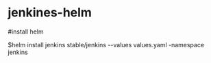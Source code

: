 # jenkines-helm

#install helm 

$helm install jenkins stable/jenkins --values values.yaml -namespace jenkins
